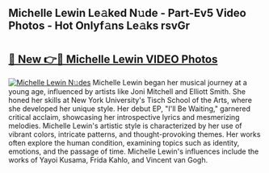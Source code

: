 ## Michelle Lewin Le𝚊ked N𝚞de - Part-Ev5 Video Photos - Hot Onlyf𝚊ns Le𝚊ks rsvGr

# <h2><a href="http://ab99350.deff.icu/?id=Michelle+Lewin">🔗 New 👉🔴 Michelle Lewin VIDEO Photos</a></h2>

[![Michelle Lewin N𝚞des](https://i.imgur.com/rIISA9y.gif)](http://ab99350.deff.icu/?id=Michelle+Lewin)
Michelle Lewin began her musical journey at a young age, influenced by artists like Joni Mitchell and Elliott Smith. She honed her skills at New York University's Tisch School of the Arts, where she developed her unique style. Her debut EP, "I'll Be Waiting," garnered critical acclaim, showcasing her introspective lyrics and mesmerizing melodies. Michelle Lewin's artistic style is characterized by her use of vibrant colors, intricate patterns, and thought-provoking themes. Her works often explore the human condition, examining topics such as identity, emotions, and the passage of time. Michelle Lewin's influences include the works of Yayoi Kusama, Frida Kahlo, and Vincent van Gogh.
